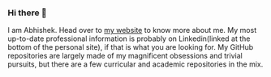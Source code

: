 ### Hi there 👋
I am Abhishek. Head over to [my website](https://abhishek-p.github.io/) to know more about me. My most up-to-date professional information is probably on Linkedin(linked at the bottom of the personal site), if that is what you are looking for.
My GitHub repositories are largely made of my magnificent obsessions and trivial pursuits, but there are a few curricular and academic repositories in the mix.
<!--
**Abhishek-P/Abhishek-P** is a ✨ _special_ ✨ repository because its `README.md` (this file) appears on your GitHub profile.


- 🔭 I’m currently working on ...
- 🌱 I’m currently learning ...
- 👯 I’m looking to collaborate on ...
- 🤔 I’m looking for help with ...
- 💬 Ask me about ...
- 📫 How to reach me: ...
- 😄 Pronouns: ...
- ⚡ Fun fact: ...
-->
